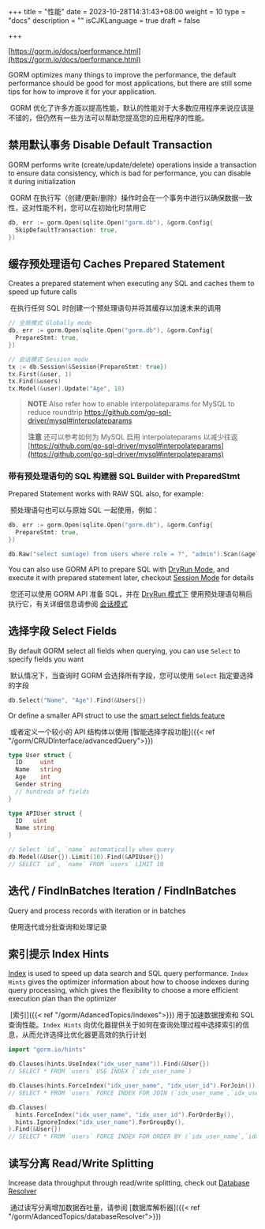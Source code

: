 +++
title = "性能"
date = 2023-10-28T14:31:43+08:00
weight = 10
type = "docs"
description = ""
isCJKLanguage = true
draft = false

+++

[https://gorm.io/docs/performance.html](https://gorm.io/docs/performance.html)

GORM optimizes many things to improve the performance, the default performance should be good for most applications, but there are still some tips for how to improve it for your application.

​	GORM 优化了许多方面以提高性能，默认的性能对于大多数应用程序来说应该是不错的，但仍然有一些方法可以帮助您提高您的应用程序的性能。

## 禁用默认事务 Disable Default Transaction

GORM performs write (create/update/delete) operations inside a transaction to ensure data consistency, which is bad for performance, you can disable it during initialization

​	GORM 在执行写（创建/更新/删除）操作时会在一个事务中进行以确保数据一致性，这对性能不利，您可以在初始化时禁用它

``` go
db, err := gorm.Open(sqlite.Open("gorm.db"), &gorm.Config{
  SkipDefaultTransaction: true,
})
```

## 缓存预处理语句 Caches Prepared Statement

Creates a prepared statement when executing any SQL and caches them to speed up future calls

​	在执行任何 SQL 时创建一个预处理语句并将其缓存以加速未来的调用

``` go
// 全局模式 Globally mode
db, err := gorm.Open(sqlite.Open("gorm.db"), &gorm.Config{
  PrepareStmt: true,
})

// 会话模式 Session mode
tx := db.Session(&Session{PrepareStmt: true})
tx.First(&user, 1)
tx.Find(&users)
tx.Model(&user).Update("Age", 18)
```

> **NOTE** Also refer how to enable interpolateparams for MySQL to reduce roundtrip https://github.com/go-sql-driver/mysql#interpolateparams
>
> **注意** 还可以参考如何为 MySQL 启用 interpolateparams 以减少往返 [https://github.com/go-sql-driver/mysql#interpolateparams](https://github.com/go-sql-driver/mysql#interpolateparams)

### 带有预处理语句的 SQL 构建器 SQL Builder with PreparedStmt

Prepared Statement works with RAW SQL also, for example:

​	预处理语句也可以与原始 SQL 一起使用，例如：

``` go
db, err := gorm.Open(sqlite.Open("gorm.db"), &gorm.Config{
  PrepareStmt: true,
})

db.Raw("select sum(age) from users where role = ?", "admin").Scan(&age)
```

You can also use GORM API to prepare SQL with [DryRun Mode](https://gorm.io/docs/session.html), and execute it with prepared statement later, checkout [Session Mode](https://gorm.io/docs/session.html) for details

​	您还可以使用 GORM API 准备 SQL，并在 [DryRun 模式下](../session) 使用预处理语句稍后执行它，有关详细信息请参阅 [会话模式](../session)

## 选择字段 Select Fields

By default GORM select all fields when querying, you can use `Select` to specify fields you want

​	默认情况下，当查询时 GORM 会选择所有字段，您可以使用 `Select` 指定要选择的字段

``` go
db.Select("Name", "Age").Find(&Users{})
```

Or define a smaller API struct to use the [smart select fields feature](https://gorm.io/docs/advanced_query.html)

​	或者定义一个较小的 API 结构体以使用 [智能选择字段功能]({{< ref "/gorm/CRUDInterface/advancedQuery">}})

``` go
type User struct {
  ID     uint
  Name   string
  Age    int
  Gender string
  // hundreds of fields
}

type APIUser struct {
  ID   uint
  Name string
}

// Select `id`, `name` automatically when query
db.Model(&User{}).Limit(10).Find(&APIUser{})
// SELECT `id`, `name` FROM `users` LIMIT 10
```

## 迭代 / FindInBatches Iteration / FindInBatches

Query and process records with iteration or in batches

​	使用迭代或分批查询和处理记录

## 索引提示 Index Hints

[Index](https://gorm.io/docs/indexes.html) is used to speed up data search and SQL query performance. `Index Hints` gives the optimizer information about how to choose indexes during query processing, which gives the flexibility to choose a more efficient execution plan than the optimizer

​	[索引]({{< ref "/gorm/AdancedTopics/indexes">}}) 用于加速数据搜索和 SQL 查询性能。`Index Hints` 向优化器提供关于如何在查询处理过程中选择索引的信息，从而允许选择比优化器更高效的执行计划

``` go
import "gorm.io/hints"

db.Clauses(hints.UseIndex("idx_user_name")).Find(&User{})
// SELECT * FROM `users` USE INDEX (`idx_user_name`)

db.Clauses(hints.ForceIndex("idx_user_name", "idx_user_id").ForJoin()).Find(&User{})
// SELECT * FROM `users` FORCE INDEX FOR JOIN (`idx_user_name`,`idx_user_id`)"

db.Clauses(
  hints.ForceIndex("idx_user_name", "idx_user_id").ForOrderBy(),
  hints.IgnoreIndex("idx_user_name").ForGroupBy(),
).Find(&User{})
// SELECT * FROM `users` FORCE INDEX FOR ORDER BY (`idx_user_name`,`idx_user_id`) IGNORE INDEX FOR GROUP BY (`idx_user_name`)"
```

## 读写分离 Read/Write Splitting

Increase data throughput through read/write splitting, check out [Database Resolver](https://gorm.io/docs/dbresolver.html)

​	通过读写分离增加数据吞吐量，请参阅 [数据库解析器]({{< ref "/gorm/AdancedTopics/databaseResolver">}})